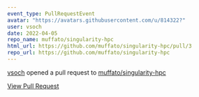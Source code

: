 ```yaml
---
event_type: PullRequestEvent
avatar: "https://avatars.githubusercontent.com/u/814322?"
user: vsoch
date: 2022-04-05
repo_name: muffato/singularity-hpc
html_url: https://github.com/muffato/singularity-hpc/pull/3
repo_url: https://github.com/muffato/singularity-hpc
---
```


<a href='https://github.com/vsoch' target='_blank'>vsoch</a> opened a pull request to <a href='https://github.com/muffato/singularity-hpc' target='_blank'>muffato/singularity-hpc</a>

<a href='https://github.com/muffato/singularity-hpc/pull/3' target='_blank'>View Pull Request</a>